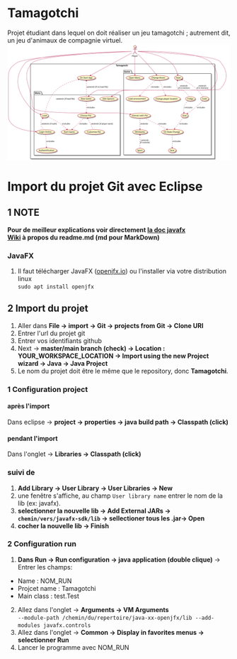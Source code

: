 # Tamagotchi
Projet étudiant dans lequel on doit réaliser un jeu tamagotchi ; autrement dit, un jeu d'animaux de compagnie virtuel.
[![usecase-diagram](use-case.svg)](https://raw.githubusercontent.com/83NJAM1/Tamagotchi/main/use-case.svg)

# Import du projet Git avec Eclipse

## 1 NOTE
**Pour de meilleur explications voir directement [la doc javafx](https://openjfx.io/openjfx-docs/#IDE-Eclipse)<br/>**
**[Wiki](https://fr.wikipedia.org/wiki/Markdown) à propos du readme.md (md pour MarkDown)**

### JavaFX
1. Il faut télécharger JavaFX ([openjfx.io](https://openjfx.io/#fh5co-intro)) ou l'installer via votre distribution linux <br/>
`sudo apt install openjfx`

## 2 Import du projet
1. Aller dans **File -> import -> Git -> projects from Git -> Clone URI**
2. Entrer l'url du projet git
3. Entrer vos identifiants github
4. Next -> **master/main branch (check) -> Location : YOUR_WORKSPACE_LOCATION -> Import using the new Project wizard -> Java -> Java Project**<br/>
5. Le nom du projet doit être le même que le repository, donc **Tamagotchi**.

### 1 Configuration project

#### après l'import
Dans eclipse -> **project -> properties -> java build path -> Classpath (click)**

#### pendant l'import
Dans l'onglet -> **Libraries -> Classpath (click)**

### suivi de
1. **Add Library -> User Library -> User Libraries -> New** 
2. une fenêtre s'affiche, au champ `User library name` entrer le nom de la lib (ex: javafx).
3. **selectionner la nouvelle lib -> Add External JARs -> **`chemin/vers/javafx-sdk/lib`** -> sellectioner tous les .jar-> Open**
4. **cocher la nouvelle lib -> Finish**

### 2 Configuration run
1. **Dans Run -> Run configuration -> java application (double clique)** -> Entrer les champs:<br/>

- Name : NOM_RUN
- Projcet name : Tamagotchi
- Main class : test.Test

2. Allez dans l'onglet -> **Arguments -> VM Arguments** <br/>
`--module-path /chemin/du/repertoire/java-xx-openjfx/lib --add-modules javafx.controls`
3. Allez dans l'onglet -> **Common -> Display in favorites menus -> selectionner Run**
5. Lancer le programme avec NOM_RUN
